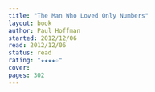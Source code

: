 ```yaml
---
title: "The Man Who Loved Only Numbers"
layout: book
author: Paul Hoffman
started: 2012/12/06
read: 2012/12/06
status: read
rating: "★★★★☆"
cover: 
pages: 302
---
```

